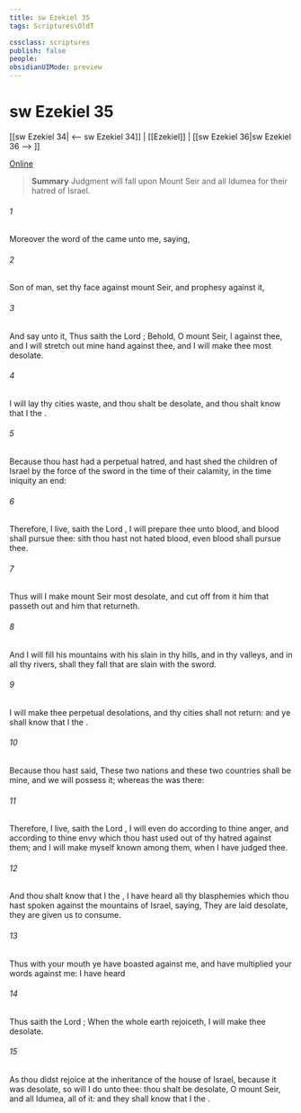 ```yaml
---
title: sw Ezekiel 35
tags: Scriptures\OldT

cssclass: scriptures
publish: false
people:
obsidianUIMode: preview
---
```


# sw Ezekiel 35
[[sw Ezekiel 34| <-- sw Ezekiel 34]] | [[Ezekiel]] | [[sw Ezekiel 36|sw Ezekiel 36 --> ]]

[Online](https://churchofjesuschrist.org/study/scriptures/ot/ezek/35?lang=eng)

> __Summary__
Judgment will fall upon Mount Seir and all Idumea for their hatred of Israel.

###### 1 
Moreover the word of the  came unto me, saying,

###### 2 
Son of man, set thy face against mount Seir, and prophesy against it,

###### 3 
And say unto it, Thus saith the Lord ; Behold, O mount Seir, I  against thee, and I will stretch out mine hand against thee, and I will make thee most desolate.

###### 4 
I will lay thy cities waste, and thou shalt be desolate, and thou shalt know that I  the .

###### 5 
Because thou hast had a perpetual hatred, and hast shed  the children of Israel by the force of the sword in the time of their calamity, in the time  iniquity  an end:

###### 6 
Therefore,  I live, saith the Lord , I will prepare thee unto blood, and blood shall pursue thee: sith thou hast not hated blood, even blood shall pursue thee.

###### 7 
Thus will I make mount Seir most desolate, and cut off from it him that passeth out and him that returneth.

###### 8 
And I will fill his mountains with his slain  in thy hills, and in thy valleys, and in all thy rivers, shall they fall that are slain with the sword.

###### 9 
I will make thee perpetual desolations, and thy cities shall not return: and ye shall know that I  the .

###### 10 
Because thou hast said, These two nations and these two countries shall be mine, and we will possess it; whereas the  was there:

###### 11 
Therefore,  I live, saith the Lord , I will even do according to thine anger, and according to thine envy which thou hast used out of thy hatred against them; and I will make myself known among them, when I have judged thee.

###### 12 
And thou shalt know that I  the ,  I have heard all thy blasphemies which thou hast spoken against the mountains of Israel, saying, They are laid desolate, they are given us to consume.

###### 13 
Thus with your mouth ye have boasted against me, and have multiplied your words against me: I have heard 

###### 14 
Thus saith the Lord ; When the whole earth rejoiceth, I will make thee desolate.

###### 15 
As thou didst rejoice at the inheritance of the house of Israel, because it was desolate, so will I do unto thee: thou shalt be desolate, O mount Seir, and all Idumea,  all of it: and they shall know that I  the .

